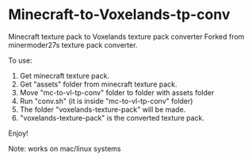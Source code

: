 Minecraft-to-Voxelands-tp-conv
=============================

Minecraft texture pack to Voxelands texture pack converter
Forked from minermoder27s texture pack converter.

To use:

1. Get minecraft texture pack.
2. Get "assets" folder from minecraft texture pack.
3. Move "mc-to-vl-tp-conv" folder to folder with assets folder
4. Run "conv.sh" (it is inside "mc-to-vl-tp-conv" folder)
5. The folder "voxelands-texture-pack" will be made.
6. "voxelands-texture-pack" is the converted texture pack.

Enjoy!

Note: works on mac/linux systems
